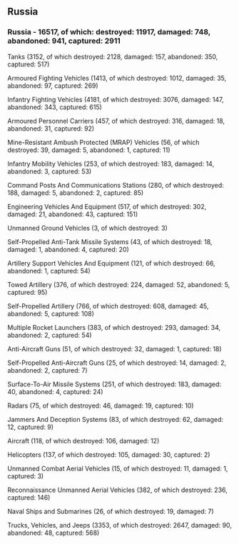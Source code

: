 
 
 ## Russia
 
 ### Russia - 16517, of which: destroyed: 11917, damaged: 748, abandoned: 941, captured: 2911

 

 

 Tanks (3152, of which destroyed: 2128, damaged: 157, abandoned: 350, captured: 517)

 Armoured Fighting Vehicles (1413, of which destroyed: 1012, damaged: 35, abandoned: 97, captured: 269)

 Infantry Fighting Vehicles (4181, of which destroyed: 3076, damaged: 147, abandoned: 343, captured: 615)

 Armoured Personnel Carriers (457, of which destroyed: 316, damaged: 18, abandoned: 31, captured: 92)

 Mine-Resistant Ambush Protected (MRAP) Vehicles (56, of which destroyed: 39, damaged: 5, abandoned: 1, captured: 11)

 Infantry Mobility Vehicles (253, of which destroyed: 183, damaged: 14, abandoned: 3, captured: 53)

 Command Posts And Communications Stations (280, of which destroyed: 188, damaged: 5, abandoned: 2, captured: 85)

 Engineering Vehicles And Equipment (517, of which destroyed: 302, damaged: 21, abandoned: 43, captured: 151)

 Unmanned Ground Vehicles (3, of which destroyed: 3)

 Self-Propelled Anti-Tank Missile Systems (43, of which destroyed: 18, damaged: 1, abandoned: 4, captured: 20)

 Artillery Support Vehicles And Equipment (121, of which destroyed: 66, abandoned: 1, captured: 54)

 Towed Artillery (376, of which destroyed: 224, damaged: 52, abandoned: 5, captured: 95)

 Self-Propelled Artillery (766, of which destroyed: 608, damaged: 45, abandoned: 5, captured: 108)

 Multiple Rocket Launchers (383, of which destroyed: 293, damaged: 34, abandoned: 2, captured: 54)

 Anti-Aircraft Guns (51, of which destroyed: 32, damaged: 1, captured: 18)

 Self-Propelled Anti-Aircraft Guns (25, of which destroyed: 14, damaged: 2, abandoned: 2, captured: 7)

 Surface-To-Air Missile Systems (251, of which destroyed: 183, damaged: 40, abandoned: 4, captured: 24)

 Radars (75, of which destroyed: 46, damaged: 19, captured: 10)

 Jammers And Deception Systems (83, of which destroyed: 62, damaged: 12, captured: 9)

 Aircraft (118, of which destroyed: 106, damaged: 12)

 Helicopters (137, of which destroyed: 105, damaged: 30, captured: 2)

 Unmanned Combat Aerial Vehicles (15, of which destroyed: 11, damaged: 1, captured: 3)

 Reconnaissance Unmanned Aerial Vehicles (382, of which destroyed: 236, captured: 146)

 Naval Ships and Submarines (26, of which destroyed: 19, damaged: 7)

 Trucks, Vehicles, and Jeeps (3353, of which destroyed: 2647, damaged: 90, abandoned: 48, captured: 568)

